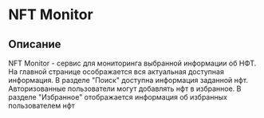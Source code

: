 # NFT Monitor
## Описание
 NFT Monitor - сервис для мониторинга выбранной информации об НФТ.
 На главной странице осображается вся актуальная доступная информация.
 В разделе "Поиск" доступна информация заданной нфт. Авторизованные пользователи могут добавлять нфт в избранное.
 В разделе "Избранное" отображается информация об избранных пользователем нфт
